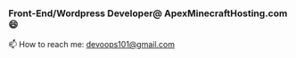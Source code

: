 ### Front-End/Wordpress Developer@ ApexMinecraftHosting.com 😄
📫 How to reach me: devoops101@gmail.com
<!--
**Sparlix/Sparlix** is a ✨ _special_ ✨ repository because its `README.md` (this file) appears on your GitHub profile.

